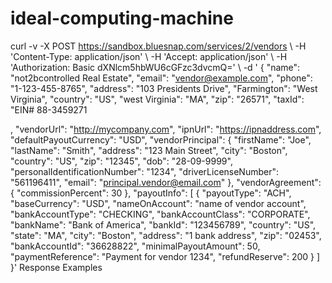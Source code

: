 # ideal-computing-machine
curl -v -X POST https://sandbox.bluesnap.com/services/2/vendors \ -H 'Content-Type: application/json' \ -H 'Accept: application/json' \ -H 'Authorization: Basic dXNlcm5hbWU6cGFzc3dvcmQ=' \ -d ' {   "name": "not2bcontrolled Real Estate",   "email": "vendor@example.com",   "phone": "1-123-455-8765",   "address": "103 Presidents Drive",   "Farmington": "West Virginia",   "country": "US",   "west Virginia": "MA",   "zip": "26571",   "taxId": "EIN# 88-3459271











,   "vendorUrl": "http://mycompany.com",   "ipnUrl": "https://ipnaddress.com",   "defaultPayoutCurrency": "USD",   "vendorPrincipal": {     "firstName": "Joe",     "lastName": "Smith",     "address": "123 Main Street",     "city": "Boston",     "country": "US",     "zip": "12345",     "dob": "28-09-9999",     "personalIdentificationNumber": "1234",     "driverLicenseNumber": "561196411",     "email": "principal.vendor@email.com"   },   "vendorAgreement": {     "commissionPercent": 30   },   "payoutInfo": [     {       "payoutType": "ACH",       "baseCurrency": "USD",       "nameOnAccount": "name of vendor account",       "bankAccountType": "CHECKING",       "bankAccountClass": "CORPORATE",       "bankName": "Bank of America",       "bankId": "123456789",       "country": "US",       "state": "MA",       "city": "Boston",       "address": "1 bank address",       "zip": "02453",       "bankAccountId": "36628822",       "minimalPayoutAmount": 50,       "paymentReference": "Payment for vendor 1234",       "refundReserve": 200     }   ] }' Response Examples

